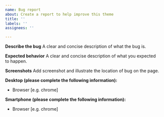 ```yaml
---
name: Bug report
about: Create a report to help improve this theme
title: ''
labels: ''
assignees: ''

---
```


**Describe the bug**
A clear and concise description of what the bug is.

**Expected behavior**
A clear and concise description of what you expected to happen.

**Screenshots**
Add screenshot and illustrate the location of bug on the page.

**Desktop (please complete the following information):**
 - Browser [e.g. chrome]

**Smartphone (please complete the following information):**
 - Browser [e.g. chrome]
